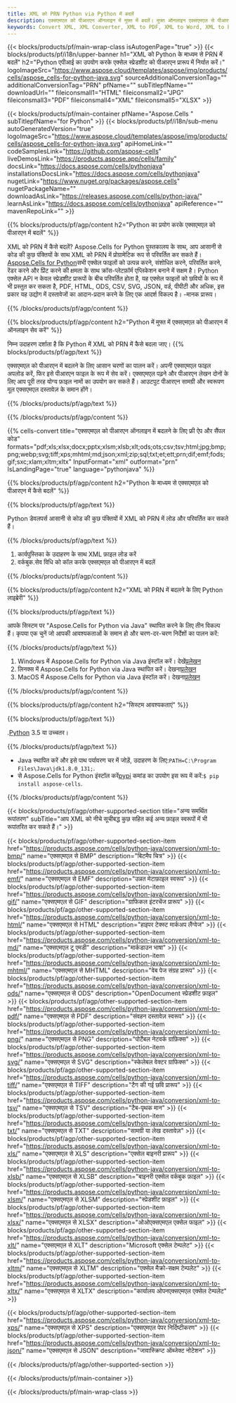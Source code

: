 ```yaml
---
title: XML को PRN Python via Python में बदलें
description: एक्सएमएल को पीआरएन ऑनलाइन में मुफ्त में बदलें। मुफ्त ऑनलाइन एक्सएमएल से पीआरएन परिवर्तक। Python एक्सएमएल से पीआरएन। Python के माध्यम से पीआरएन को एक्सएमएल।
keywords: Convert XML, XML Converter, XML to PDF, XML to Word, XML to PPT, XML to Image
---
```

{{< blocks/products/pf/main-wrap-class isAutogenPage="true" >}}
{{< blocks/products/pf/i18n/upper-banner h1="XML को Python के माध्यम से PRN में बदलें" h2="Python एपीआई का उपयोग करके एक्सेल स्प्रेडशीट को पीआरएन प्रारूप में निर्यात करें।" logoImageSrc="https://www.aspose.cloud/templates/aspose/img/products/cells/aspose_cells-for-python-java.svg" sourceAdditionalConversionTag="" additionalConversionTag="PRN" pfName="" subTitlepfName="" downloadUrl="" fileiconsmall1="HTML" fileiconsmall2="JPG" fileiconsmall3="PDF" fileiconsmall4="XML" fileiconsmall5="XLSX" >}}

{{< blocks/products/pf/main-container pfName="Aspose.Cells " subTitlepfName="for Python" >}}
{{< blocks/products/pf/i18n/sub-menu autoGeneratedVersion="true" logoImageSrc="https://www.aspose.cloud/templates/aspose/img/products/cells/aspose_cells-for-python-java.svg" apiHomeLink="" codeSamplesLink="https://github.com/aspose-cells" liveDemosLink="https://products.aspose.app/cells/family" docsLink="https://docs.aspose.com/cells/pythonjava" installationsDocsLink="https://docs.aspose.com/cells/pythonjava" nugetLink="https://www.nuget.org/packages/aspose.cells" nugetPackageName="" downloadAsLink="https://releases.aspose.com/cells/python-java/" learnAsLink="https://docs.aspose.com/cells/pythonjava" apiReference="" mavenRepoLink="" >}}


{{% blocks/products/pf/agp/content h2="Python का प्रयोग करके एक्सएमएल को पीआरएन में बदलें" %}}

XML को PRN में कैसे बदलें? Aspose.Cells for Python पुस्तकालय के साथ, आप आसानी से कोड की कुछ पंक्तियों के साथ XML को PRN में प्रोग्रामेटिक रूप से परिवर्तित कर सकते हैं।[Aspose.Cells for Python](https://pypi.org/project/aspose-cells)सभी एक्सेल फाइलों को उत्पन्न करने, संशोधित करने, परिवर्तित करने, रेंडर करने और प्रिंट करने की क्षमता के साथ क्रॉस-प्लेटफ़ॉर्म एप्लिकेशन बनाने में सक्षम है। Python एक्सेल API न केवल स्प्रेडशीट प्रारूपों के बीच परिवर्तित होता है, यह एक्सेल फाइलों को छवियों के रूप में भी प्रस्तुत कर सकता है, PDF, HTML, ODS, CSV, SVG, JSON, वर्ड, पीपीटी और अधिक, इस प्रकार यह उद्योग में दस्तावेजों का आदान-प्रदान करने के लिए एक आदर्श विकल्प है। -मानक प्रारूप।
 
{{% /blocks/products/pf/agp/content %}}

{{% blocks/products/pf/agp/content h2="Python में मुफ्त में एक्सएमएल को पीआरएन में ऑनलाइन सेव करें" %}}

निम्न उदाहरण दर्शाता है कि Python में XML को PRN में कैसे बदला जाए।
{{% blocks/products/pf/agp/text %}}

एक्सएमएल को पीआरएन में बदलने के लिए आसान चरणों का पालन करें। अपनी एक्सएमएल फाइल अपलोड करें, फिर इसे पीआरएन फाइल के रूप में सेव करें। एक्सएमएल पढ़ने और पीआरएन लेखन दोनों के लिए आप पूरी तरह योग्य फ़ाइल नामों का उपयोग कर सकते हैं। आउटपुट पीआरएन सामग्री और स्वरूपण मूल एक्सएमएल दस्तावेज़ के समान होंगे।

{{% /blocks/products/pf/agp/text %}}

{{% /blocks/products/pf/agp/content %}}

{{% cells-convert title="एक्सएमएल को पीआरएन ऑनलाइन में बदलने के लिए फ्री ऐप और सैंपल कोड" formats="pdf;xls;xlsx;docx;pptx;xlsm;xlsb;xlt;ods;ots;csv;tsv;html;jpg;bmp;png;webp;svg;tiff;xps;mhtml;md;json;xml;zip;sql;txt;et;ett;prn;dif;emf;fods;gif;sxc;xlam;xltm;xltx" InputFormat="xml" outformat="prn" IsLandingPage="true" language="pythonjava" %}}

{{% blocks/products/pf/agp/content h2="Python के माध्यम से एक्सएमएल को पीआरएन में कैसे बदलें" %}}

{{% blocks/products/pf/agp/text %}}

 Python डेवलपर्स आसानी से कोड की कुछ पंक्तियों में XML को PRN में लोड और परिवर्तित कर सकते हैं।

{{% /blocks/products/pf/agp/text %}}

1.  कार्यपुस्तिका के उदाहरण के साथ XML फ़ाइल लोड करें
1.  वर्कबुक.सेव विधि को कॉल करके एक्सएमएल को पीआरएन में बदलें

{{% /blocks/products/pf/agp/content %}}

{{% blocks/products/pf/agp/content h2="XML को PRN में बदलने के लिए Python लाइब्रेरी" %}}

{{% blocks/products/pf/agp/text %}}

आपके सिस्टम पर "Aspose.Cells for Python via Java" स्थापित करने के लिए तीन विकल्प हैं। कृपया एक चुनें जो आपकी आवश्यकताओं के समान हो और चरण-दर-चरण निर्देशों का पालन करें:

{{% /blocks/products/pf/agp/text %}}

1.  Windows में Aspose.Cells for Python via Java इंस्टॉल करें। देखें[प्रलेखन](https://docs.aspose.com/cells/python-java/getting-started/#windows)
1.  लिनक्स में Aspose.Cells for Python via Java स्थापित करें। देखना[प्रलेखन](https://docs.aspose.com/cells/python-java/getting-started/#linux)
1.  MacOS में Aspose.Cells for Python via Java इंस्टॉल करें। देखना[प्रलेखन](https://docs.aspose.com/cells/python-java/getting-started/#macos)

{{% /blocks/products/pf/agp/content %}}

{{% blocks/products/pf/agp/content h2="सिस्टम आवश्यकताएं" %}}

{{% blocks/products/pf/agp/text %}}

 .[Python](https://www.python.org/downloads/) 3.5 या उच्चतर।
 
{{% /blocks/products/pf/agp/text %}}

-  Java स्थापित करें और इसे पाथ पर्यावरण चर में जोड़ें, उदाहरण के लिए:<code>PATH=C:\Program Files\Java\jdk1.8.0_131;</code>.
- से Aspose.Cells for Python इंस्टॉल करें<a href="https://pypi.org/project/aspose-cells/">pypi</a> कमांड का उपयोग इस रूप में करें:<code>$ pip install aspose-cells</code>.

{{% /blocks/products/pf/agp/content %}}


{{< blocks/products/pf/agp/other-supported-section title="अन्य समर्थित रूपांतरण" subTitle="आप XML को नीचे सूचीबद्ध कुछ सहित कई अन्य फ़ाइल स्वरूपों में भी रूपांतरित कर सकते हैं।" >}}

{{< blocks/products/pf/agp/other-supported-section-item href="https://products.aspose.com/cells/python-java/conversion/xml-to-bmp/" name="एक्सएमएल से BMP" description="बिटमैप चित्र" >}}
{{< blocks/products/pf/agp/other-supported-section-item href="https://products.aspose.com/cells/python-java/conversion/xml-to-emf/" name="एक्सएमएल से EMF" description="उन्नत मेटाफ़ाइल स्वरूप" >}}
{{< blocks/products/pf/agp/other-supported-section-item href="https://products.aspose.com/cells/python-java/conversion/xml-to-gif/" name="एक्सएमएल से GIF" description="ग्राफिकल इंटरचेंज प्रारूप" >}}
{{< blocks/products/pf/agp/other-supported-section-item href="https://products.aspose.com/cells/python-java/conversion/xml-to-html/" name="एक्सएमएल से HTML" description="हाइपर टेक्स्ट मार्कअप लैंग्वेज" >}}
{{< blocks/products/pf/agp/other-supported-section-item href="https://products.aspose.com/cells/python-java/conversion/xml-to-md/" name="एक्सएमएल टू एमडी" description="मार्कडाउन भाषा" >}}
{{< blocks/products/pf/agp/other-supported-section-item href="https://products.aspose.com/cells/python-java/conversion/xml-to-mhtml/" name="एक्सएमएल से MHTML" description="वेब पेज संग्रह प्रारूप" >}}
{{< blocks/products/pf/agp/other-supported-section-item href="https://products.aspose.com/cells/python-java/conversion/xml-to-ods/" name="एक्सएमएल से ODS" description="OpenDocument स्प्रेडशीट फ़ाइल" >}}
{{< blocks/products/pf/agp/other-supported-section-item href="https://products.aspose.com/cells/python-java/conversion/xml-to-pdf/" name="एक्सएमएल से PDF" description="संवहन दस्तावेज़ स्वरूप" >}}
{{< blocks/products/pf/agp/other-supported-section-item href="https://products.aspose.com/cells/python-java/conversion/xml-to-png/" name="एक्सएमएल से PNG" description="पोर्टेबल नेटवर्क ग्राफ़िक्स" >}}
{{< blocks/products/pf/agp/other-supported-section-item href="https://products.aspose.com/cells/python-java/conversion/xml-to-svg/" name="एक्सएमएल से SVG" description="स्केलेबल वेक्टर ग्राफिक्स" >}}
{{< blocks/products/pf/agp/other-supported-section-item href="https://products.aspose.com/cells/python-java/conversion/xml-to-tiff/" name="एक्सएमएल से TIFF" description="टैग की गई छवि प्रारूप" >}}
{{< blocks/products/pf/agp/other-supported-section-item href="https://products.aspose.com/cells/python-java/conversion/xml-to-tsv/" name="एक्सएमएल से TSV" description="टैब-पृथक मान" >}}
{{< blocks/products/pf/agp/other-supported-section-item href="https://products.aspose.com/cells/python-java/conversion/xml-to-txt/" name="एक्सएमएल से TXT" description="सामग्री या लेख दस्तावेज़" >}}
{{< blocks/products/pf/agp/other-supported-section-item href="https://products.aspose.com/cells/python-java/conversion/xml-to-xls/" name="एक्सएमएल से XLS" description="एक्सेल बाइनरी प्रारूप" >}}
{{< blocks/products/pf/agp/other-supported-section-item href="https://products.aspose.com/cells/python-java/conversion/xml-to-xlsb/" name="एक्सएमएल से XLSB" description="बाइनरी एक्सेल वर्कबुक फ़ाइल" >}}
{{< blocks/products/pf/agp/other-supported-section-item href="https://products.aspose.com/cells/python-java/conversion/xml-to-xlsm/" name="एक्सएमएल से XLSM" description="स्प्रेडशीट फ़ाइल" >}}
{{< blocks/products/pf/agp/other-supported-section-item href="https://products.aspose.com/cells/python-java/conversion/xml-to-xlsx/" name="एक्सएमएल से XLSX" description="ओओएक्सएमएल एक्सेल फाइल" >}}
{{< blocks/products/pf/agp/other-supported-section-item href="https://products.aspose.com/cells/python-java/conversion/xml-to-xlt/" name="एक्सएमएल से XLT" description="Microsoft एक्सेल टेम्पलेट" >}}
{{< blocks/products/pf/agp/other-supported-section-item href="https://products.aspose.com/cells/python-java/conversion/xml-to-xltm/" name="एक्सएमएल से XLTM" description="एक्सेल मैक्रो-सक्षम टेम्पलेट" >}}
{{< blocks/products/pf/agp/other-supported-section-item href="https://products.aspose.com/cells/python-java/conversion/xml-to-xltx/" name="एक्सएमएल से XLTX" description="कार्यालय ओपनएक्सएमएल एक्सेल टेम्पलेट" >}}

{{< blocks/products/pf/agp/other-supported-section-item href="https://products.aspose.com/cells/python-java/conversion/xml-to-xps/" name="एक्सएमएल से XPS" description="एक्सएमएल पेपर निर्दिष्टीकरण" >}}
{{< blocks/products/pf/agp/other-supported-section-item href="https://products.aspose.com/cells/python-java/conversion/xml-to-json/" name="एक्सएमएल से JSON" description="जावास्क्रिप्ट ऑब्जेक्ट नोटेशन" >}}

{{< /blocks/products/pf/agp/other-supported-section >}}

{{< /blocks/products/pf/main-container >}}
    
{{< /blocks/products/pf/main-wrap-class >}}
